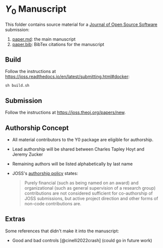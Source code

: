 # $Y_0$ Manuscript

This folder contains source material for
a [Journal of Open Source Software](https://joss.theoj.org/)
submission:

1. [paper.md](paper.md): the main manuscript
2. [paper.bib](paper.bib): BibTex citations for the manuscript

## Build

Follow the instructions
at https://joss.readthedocs.io/en/latest/submitting.html#docker:

```shell
sh build.sh
```

## Submission

Follow the instructions at https://joss.theoj.org/papers/new.

## Authorship Concept

- All material contributors to the Y0 package are eligible for authorship.
- Lead authorship will be shared between Charles Tapley Hoyt and Jeremy Zucker
- Remaining authors will be listed alphabetically by last name
- JOSS's [authorship policy](https://joss.readthedocs.io/en/latest/submitting.html#authorship) states:

  > Purely financial (such as being named on an award) and organizational (such as general supervision of a research
  > group) contributions are not considered sufficient for co-authorship of JOSS submissions, but active project
  > direction and other forms of non-code contributions are.

## Extras

Some references that didn't make it into the manuscript:

- Good and bad controls [@cinelli2022crash] (could go in future work)
